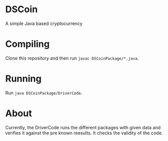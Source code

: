 # DSCoin
A simple Java based cryptocurrency

# Compiling
Clone this repository and then run `javac DSCoinPackage/*.java`.

# Running
Run `java DSCoinPackage/DriverCode`.

# About
Currently, the DriverCode runs the different packages with given data and verifies it against the pre known reesults. It checks the validity of the code.
